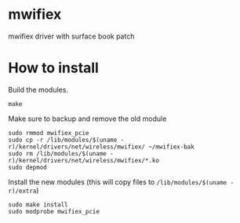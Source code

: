 # mwifiex
mwifiex driver with surface book patch

# How to install

Build the modules.

```
make
```

Make sure to backup and remove the old module

```
sudo rmmod mwifiex_pcie
sudo cp -r /lib/modules/$(uname -r)/kernel/drivers/net/wireless/mwifiex/ ~/mwifiex-bak
sudo rm /lib/modules/$(uname -r)/kernel/drivers/net/wireless/mwifiex/*.ko
sudo depmod
```

Install the new modules (this will copy files to `/lib/modules/$(uname -r)/extra`)

```
sudo make install
sudo modprobe mwifiex_pcie
```
